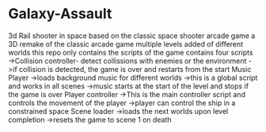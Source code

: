 # Galaxy-Assault
3d Rail shooter in space
based on the classic space shooter arcade game
a 3D remake of the classic arcade game
multiple levels added of different worlds
this repo only contains the scripts of the game
contains four scripts
  ->Collision controller- detect collissions with enemies or the environment
  ->if collision is detected, the game is over and restarts from the start
Music Player
  ->loads background music for different worlds
  ->this is a global script and works in all scenes
  ->music starts at the start of the level and stops if the game is over
Player controller
  ->This is the main controller script and controls the movement of the player
  ->player can control the ship in a constrained space
Scene loader
  ->loads the next worlds upon level completion
  ->resets the game to scene 1 on death
